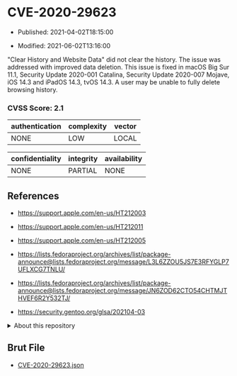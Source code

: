 # CVE-2020-29623

- Published: 2021-04-02T18:15:00

- Modified: 2021-06-02T13:16:00

"Clear History and Website Data" did not clear the history. The issue was addressed with improved data deletion. This issue is fixed in macOS Big Sur 11.1, Security Update 2020-001 Catalina, Security Update 2020-007 Mojave, iOS 14.3 and iPadOS 14.3, tvOS 14.3. A user may be unable to fully delete browsing history.

### CVSS Score: **2.1**

| authentication | complexity | vector |
| --- | --- | --- |
| NONE | LOW | LOCAL |

| confidentiality | integrity | availability |
| --- | --- | --- |
| NONE | PARTIAL | NONE |

## References

* https://support.apple.com/en-us/HT212003

* https://support.apple.com/en-us/HT212011

* https://support.apple.com/en-us/HT212005

* https://lists.fedoraproject.org/archives/list/package-announce@lists.fedoraproject.org/message/L3L6ZZOU5JS7E3RFYGLP7UFLXCG7TNLU/

* https://lists.fedoraproject.org/archives/list/package-announce@lists.fedoraproject.org/message/JN6ZOD62CTO54CHTMJTHVEF6R2Y532TJ/

* https://security.gentoo.org/glsa/202104-03

<details>
<summary>About this repository</summary> 

  This repository is part of the project [Live Hack CVE](https://github.com/Live-Hack-CVE). Main website can be found [www.live-hack.org](https://www.live-hack.org) 
  
  Made by [Sn0wAlice](https://github.com/Sn0wAlice) for the people that care about security and need to have a feed of the latest CVEs. Hope you enjoy it, don't forget to star the repo and follow me on [Twitter](https://twitter.com/Sn0wAlice) and [Github](https://github.com/Sn0wAlice). And that is my [personnal website](https://www.alice-snow.me/)

  - [Home Page](https://github.com/Live-Hack-CVE)
  - [Framework](https://github.com/Live-Hack-CVE/cve-framework)
  - [CVE database](https://github.com/Live-Hack-CVE/full_database)
  - [Changelog](https://github.com/Live-Hack-CVE/Changelog)
</details>

## Brut File

* [CVE-2020-29623.json](https://raw.githubusercontent.com/Live-Hack-CVE/full_database/main/cves/2020/CVE-2020-29623.json)

